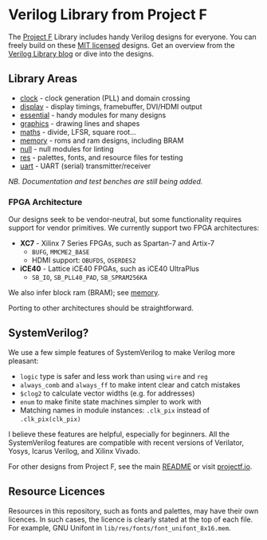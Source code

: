 # Verilog Library from Project F

The [Project F](https://projectf.io) Library includes handy Verilog designs for everyone. You can freely build on these [MIT licensed](../LICENSE) designs. Get an overview from the [Verilog Library blog](https://projectf.io/verilog-lib/) or dive into the designs.

## Library Areas

* [clock](clock) - clock generation (PLL) and domain crossing
* [display](display) - display timings, framebuffer, DVI/HDMI output
* [essential](essential) - handy modules for many designs
* [graphics](graphics) - drawing lines and shapes
* [maths](maths) - divide, LFSR, square root...
* [memory](memory) - roms and ram designs, including BRAM
* [null](null) - null modules for linting
* [res](res) - palettes, fonts, and resource files for testing
* [uart](uart) - UART (serial) transmitter/receiver

_NB. Documentation and test benches are still being added._

### FPGA Architecture

Our designs seek to be vendor-neutral, but some functionality requires
support for vendor primitives. We currently support two FPGA architectures:

* **XC7** - Xilinx 7 Series FPGAs, such as Spartan-7 and Artix-7
  * `BUFG`, `MMCME2_BASE`
  * HDMI support: `OBUFDS`, `OSERDES2`
* **iCE40** - Lattice iCE40 FPGAs, such as iCE40 UltraPlus
  * `SB_IO`, `SB_PLL40_PAD`, `SB_SPRAM256KA`

We also infer block ram (BRAM); see [memory](memory).

Porting to other architectures should be straightforward.

## SystemVerilog?

We use a few simple features of SystemVerilog to make Verilog more pleasant:

* `logic` type is safer and less work than using `wire` and `reg`
* `always_comb` and `always_ff` to make intent clear and catch mistakes
* `$clog2` to calculate vector widths (e.g. for addresses)
* `enum` to make finite state machines simpler to work with
* Matching names in module instances: `.clk_pix` instead of `.clk_pix(clk_pix)`

I believe these features are helpful, especially for beginners. All the SystemVerilog features are compatible with recent versions of Verilator, Yosys, Icarus Verilog, and Xilinx Vivado.

For other designs from Project F, see the main [README](../README.md) or visit [projectf.io](https://projectf.io/).

## Resource Licences

Resources in this repository, such as fonts and palettes, may have their own licences. In such cases, the licence is clearly stated at the top of each file. For example, GNU Unifont in `lib/res/fonts/font_unifont_8x16.mem`.
